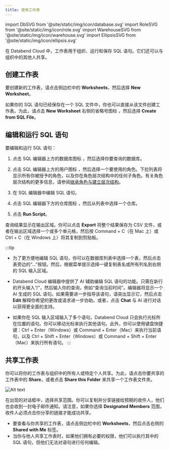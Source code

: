 ```yaml
---
title: 使用工作表
---
```

import DbSVG from '@site/static/img/icon/database.svg'
import RoleSVG from '@site/static/img/icon/role.svg'
import WarehouseSVG from '@site/static/img/icon/warehouse.svg'
import EllipsisSVG from '@site/static/img/icon/ellipsis.svg'

在 Databend Cloud 中，工作表用于组织、运行和保存 SQL 语句。它们还可以与组织中的其他人共享。

## 创建工作表

要创建新的工作表，请点击侧边栏中的 **Worksheets**，然后选择 **New Worksheet**。

如果你的 SQL 语句已经保存在一个 SQL 文件中，你也可以直接从该文件创建工作表。为此，请点击 **New Worksheet** 右侧的省略号图标 <EllipsisSVG/>，然后选择 **Create from SQL File**。

## 编辑和运行 SQL 语句

要编辑和运行 SQL 语句：

1. 点击 SQL 编辑器上方的数据库图标 <DbSVG/>，然后选择你要查询的数据库。
2. 点击 SQL 编辑器上方的用户图标 <RoleSVG/>，然后选择一个要使用的角色。下拉列表将显示所有你被授予的角色，以及你在角色层次结构中的任何子角色。有关角色层次结构的更多信息，请参阅[继承角色与建立层次结构](/guides/security/access-control/roles#inheriting-roles--establishing-hierarchy)。

3. 在 SQL 编辑器中编辑 SQL 语句。
4. 点击 SQL 编辑器下方的仓库图标 <WarehouseSVG/>，然后从列表中选择一个仓库。
4. 点击 **Run Script**。

查询结果显示在输出区域。你可以点击 **Export** 将整个结果保存为 CSV 文件，或者在输出区域选择一个或多个单元格，然后按 Command + C（在 Mac 上）或 Ctrl + C（在 Windows 上）将其复制到剪贴板。

:::tip
- 为了更方便地编辑 SQL 语句，你可以在数据库列表中选择一个表，然后点击表旁边的“...”按钮。然后，根据菜单提示选择一键复制表名或所有列名到右侧的 SQL 输入区域。

- Databend Cloud 编辑器中提供了 AI 辅助编辑 SQL 语句的功能。只需在新行的开头输入“/”，然后输入你的查询，例如“查询当前时间”。编辑器将显示一个 AI 生成的 SQL 语句。如果需要进一步指导该语句，请突出显示它，然后点击 **Edit** 解释你希望的更改或请求进一步协助。或者，点击 **Chat** 与 AI 进行对话以获得更全面的支持。

- 如果你在 SQL 输入区域输入了多个语句，Databend Cloud 只会执行光标所在位置的语句。你可以移动光标来执行其他语句。此外，你可以使用键盘快捷键：Ctrl + Enter（Windows）或 Command + Enter（Mac）来执行当前语句，以及 Ctrl + Shift + Enter（Windows）或 Command + Shift + Enter（Mac）来执行所有语句。
:::

## 共享工作表

你可以将你的工作表与组织中的所有人或特定个人共享。为此，请点击你要共享的工作表中的 **Share**，或者点击 **Share this Folder** 来共享一个工作表文件夹。

![Alt text](@site/static/img/documents/worksheet/share.png)

在出现的对话框中，选择共享范围。你可以复制并分享链接给预期的收件人，他们也会收到一封电子邮件通知。请注意，如果你选择 **Designated Members** 范围，收件人必须点击你分享的链接才能成功共享。

- 要查看与你共享的工作表，请点击侧边栏中的 **Worksheets**，然后点击右侧的 **Shared with Me** 标签。
- 当你与他人共享工作表时，如果他们拥有必要的权限，他们可以执行其中的 SQL 语句，但他们无法对语句进行任何编辑。